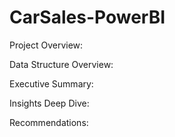# CarSales-PowerBI

Project Overview:

Data Structure Overview:

Executive Summary:

Insights Deep Dive:

Recommendations:
